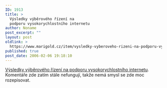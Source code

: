 ```yaml
---
ID: 1913
title: >
  Výsledky výběrového řízení na
  podporu vysokorychlostního internetu
author: Noname
post_excerpt: ""
layout: post
oldlink: >
  https://www.marigold.cz/item/vysledky-vyberoveho-rizeni-na-podporu-vysokorychlostniho-internetu
published: true
post_date: 2006-02-06 19:18:10
---
```

<p><a href="http://www.micr.cz/scripts/detail.php?id=3101">Výsledky výběrového řízení na podporu vysokorychlostního internetu</a>. Komentáře zde zatím stále nefungují, takže nemá smysl se zde moc rozepisovat.</p>
